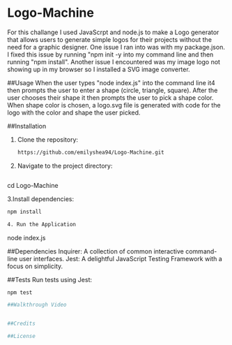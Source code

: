 # Logo-Machine

For this challange I used JavaScrpt and node.js to make a Logo generator that allows users to generate simple logos for their projects without the need for a graphic designer. 
One issue I ran into was with my package.json. I fixed this issue by running "npm init -y into my command line and then running "npm install".
Another issue I encountered was my image logo not showing up in my browser so I installed a SVG image converter.

##Usage 
When the user types "node index.js" into the command line it4 then prompts the user to enter a shape (circle, triangle, square). 
After the user chooses their shape it then prompts the user to pick a shape color.
When shape color is chosen, a logo.svg file is generated with code for the logo with the color and shape the user picked.

##Installation
1. Clone the repository:

   ```bash
   https://github.com/emilyshea94/Logo-Machine.git

2. Navigate to the project directory:
   ```bash
cd Logo-Machine

3.Install dependencies:
```bash
npm install

4. Run the Application
```
node index.js

##Dependencies
Inquirer: A collection of common interactive command-line user interfaces.
Jest: A delightful JavaScript Testing Framework with a focus on simplicity.


##Tests
Run tests using Jest:
```bash
npm test

##Walkthrough Video


##Credits

##License





